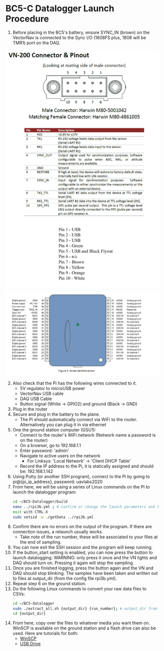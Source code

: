 # BC5-C Datalogger Launch Procedure
1. Before placing in the BC5's battery, ensure SYNC_IN (brown) on the VectorNav
is connected to the Sync I/O (1608FS plus, 1808 will be TMR1) port on the DAQ.

![VN Wire Pinout](vn_wire_pinout.png "VN Wire Pinout")

![DAQ 1608FS Pinout](1608fs_pinout.png "DAQ 1608FS Pinout")

2. Also check that the Pi has the following wires connected to it.
    - 5V regulator to microUSB power
    - VectorNav USB cable
    - DAQ USB Cable
    - Button signal (White -> GPIO2) and ground (Black -> GND)
3. Plug in the router
4. Secure and plug in  the battery to the plane.
    - The Pi should automatically connect via WiFi to the router. Alternatively
    you can plug it in via ethernet
5. One the ground station computer (GSU1):
    - Connect to the router's WiFi network (Network name a password is on the
    router)
    - On a browser, go to 192.168.1.1
    - Enter password: 'admin'
    - Navigate to active users on the network
        - For Linksys: 'Local Network' -> 'Client DHCP Table'
    - Record the IP address to the Pi, it is statically assigned and should be:
    192.168.1.142
6. Using Putty (or another SSH program), connect to the Pi by going to
pi@{pi_ip_address}, password: uavlabs2020
7. From here, we will be using a series of Linux commands on the Pi to launch
the datalogger program:
    ```sh
    cd ~/BC5-Datalogger/build
    nano ../rpi3b.yml ; # confirm or change the launch parameters and then
    exit with CTRL-X
    sudo setsid -w ./getData ../rpi3b.yml
     ```
8. Confirm there are no errors on the output of the program. If there are
connection issues, a relaunch usually works.
    - Take note of the run number, these will be associated to your files at the
    end of sampling.
9. You can now exit the SSH session and the program will keep running.
10. If the button_start setting is enabled, you can now press the button to
launch datalogging. WARNING: only press it once and the VN lights and DAQ should
turn on. Pressing it again will stop the sampling.
11. Once you are finished logging, press the button again and the VN and DAQ
should stop blinking. The samples have been taken and written out to files at
output_dir (from the config file rpi3b.yml).
12. Repeat step 6 on the ground station.
13. Do the following Linux commands to convert your raw data files to CSVs:
    ```sh
    cd ~/BC5-datalogger
    sudo ./extract_all.sh {output_dir} {run_number}; # output_dir from rpi3b.yml, run_number from step 8
    cd {output_dir}
    ```
14. From here, copy over the files to whatever media you want them on. WinSCP is
available on the ground station and a flash drive can also be used. Here are
tutorials for both:
    - [WinSCP](https://winscp.net/eng/docs/guide_tunnel#connecting_through_ssh_tunnel)
    - [USB Drive](https://linuxconfig.org/howto-mount-usb-drive-in-linux)
